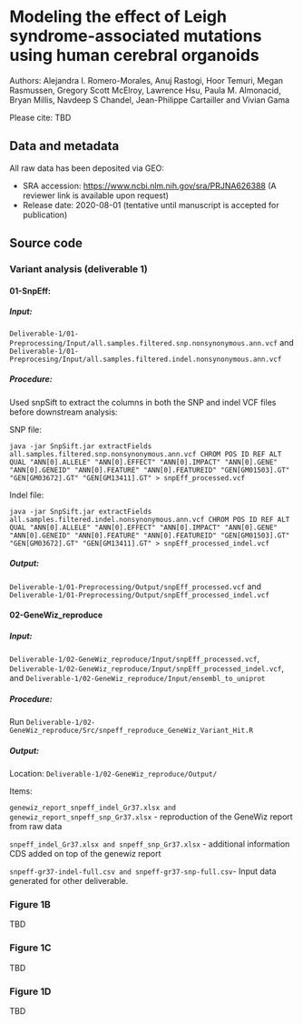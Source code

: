 # Modeling the effect of Leigh syndrome-associated mutations using human cerebral organoids

Authors: Alejandra I. Romero-Morales, Anuj Rastogi, Hoor Temuri, Megan Rasmussen, Gregory Scott McElroy, Lawrence Hsu, Paula M. Almonacid, Bryan Millis, Navdeep S Chandel, Jean-Philippe Cartailler and Vivian Gama

Please cite: TBD

## Data and metadata

All raw data has been deposited via GEO:

- SRA accession: https://www.ncbi.nlm.nih.gov/sra/PRJNA626388 (A reviewer link is available upon request)
- Release date: 2020-08-01 (tentative until manuscript is accepted for publication)

## Source code

### Variant analysis (deliverable 1)

####  01-SnpEff:

##### Input:

`Deliverable-1/01-Preprocessing/Input/all.samples.filtered.snp.nonsynonymous.ann.vcf` and `Deliverable-1/01-Preprocesing/Input/all.samples.filtered.indel.nonsynonymous.ann.vcf`

##### Procedure:

Used snpSift to extract the columns in both the SNP and indel VCF files before downstream analysis:

SNP file:

`java -jar SnpSift.jar extractFields all.samples.filtered.snp.nonsynonymous.ann.vcf CHROM POS ID REF ALT QUAL "ANN[0].ALLELE" "ANN[0].EFFECT" "ANN[0].IMPACT" "ANN[0].GENE" "ANN[0].GENEID" "ANN[0].FEATURE" "ANN[0].FEATUREID" "GEN[GM01503].GT" "GEN[GM03672].GT" "GEN[GM13411].GT" > snpEff_processed.vcf`

Indel file:

`java -jar SnpSift.jar extractFields all.samples.filtered.indel.nonsynonymous.ann.vcf CHROM POS ID REF ALT QUAL "ANN[0].ALLELE" "ANN[0].EFFECT" "ANN[0].IMPACT" "ANN[0].GENE" "ANN[0].GENEID" "ANN[0].FEATURE" "ANN[0].FEATUREID" "GEN[GM01503].GT" "GEN[GM03672].GT" "GEN[GM13411].GT" > snpEff_processed_indel.vcf`

##### Output:

`Deliverable-1/01-Preprocessing/Output/snpEff_processed.vcf` and `Deliverable-1/01-Preprocessing/Output/snpEff_processed_indel.vcf`

#### 02-GeneWiz_reproduce

##### Input:

`Deliverable-1/02-GeneWiz_reproduce/Input/snpEff_processed.vcf`, `Deliverable-1/02-GeneWiz_reproduce/Input/snpEff_processed_indel.vcf`, and `Deliverable-1/02-GeneWiz_reproduce/Input/ensembl_to_uniprot`

##### Procedure:

Run `Deliverable-1/02-GeneWiz_reproduce/Src/snpeff_reproduce_GeneWiz_Variant_Hit.R`

##### Output:

Location: `Deliverable-1/02-GeneWiz_reproduce/Output/`

Items:

`genewiz_report_snpeff_indel_Gr37.xlsx and genewiz_report_snpeff_snp_Gr37.xlsx` - reproduction of the GeneWiz report from raw data

`snpeff_indel_Gr37.xlsx and snpeff_snp_Gr37.xlsx` - additional information CDS added on top of the genewiz report

`snpeff-gr37-indel-full.csv and snpeff-gr37-snp-full.csv`- Input data generated for other deliverable.

### Figure 1B
TBD

### Figure 1C
TBD

### Figure 1D
TBD


